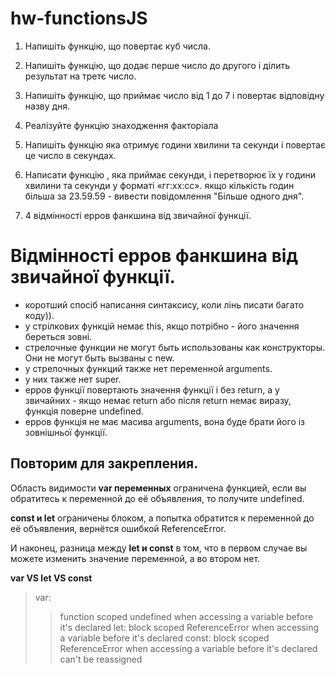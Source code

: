 # hw-functionsJS
>
1. Напишіть функцію, що повертає куб числа.
>
2. Напишіть функцію, що додає перше число до другого і ділить результат на третє число.
>
3. Напишіть функцію, що приймає число від 1 до 7 і повертає відповідну назву дня.
>
4. Реалізуйте функцію знаходження факторіала
>
5. Напишіть функцію яка отримує години хвилини та секунди і повертає це число в секундах.
>
6.    Написати функцію , яка приймає секунди, і перетворює їх у години хвилини та секунди у форматі «гг:хх:сс». якщо кількість годин більша за 23.59.59 - вивести повідомлення "Більше одного дня". 
>
7. 4 відмінності ерров фанкшина від звичайної функції.
>


# Відмінності ерров фанкшина від звичайної функції.
- коротший спосіб написання синтаксису, коли лінь писати багато коду)).
- у стрілкових функцій немає this, якщо потрібно - його значення береться зовні.
- стрелочные функции не могут быть использованы как конструкторы. Они не могут быть вызваны с new.
- у стрелочных функций также нет переменной arguments.
- у них также нет super.
- ерров функції повертають значення функції і без return, а у звичайних - якщо немає return або після return немає виразу, функція поверне undefined.
- ерров функція не має масива arguments, вона буде брати його із зовнішньої функції.



## Повторим для закрепления. 
Область видимости **var переменных** ограничена функцией, если вы обратитесь к переменной до её объявления, то получите undefined. 
>
**const и let** ограничены блоком, а попытка обратится к переменной до её объявления, вернётся ошибкой ReferenceError.
>
И наконец, разница между **let и const** в том, что в первом случае вы можете изменить значение переменной, а во втором нет.
>

**var VS let VS const**
>var: 
>>  function scoped
>>  undefined when accessing a variable before it's declared
>let: 
>>  block scoped
>>  ReferenceError when accessing a variable before it's declared
>const:
>>  block scoped
>>  ReferenceError when accessing a variable before it's declared can't be reassigned

